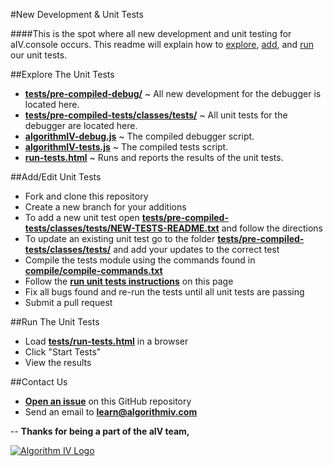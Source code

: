 #New Development & Unit Tests

####This is the spot where all new development and unit testing for aIV.console occurs. This readme will explain how to [explore](#explore), [add](#add), and [run](#run) our unit tests.


##<a name="explore"></a>Explore The Unit Tests
- **[tests/pre-compiled-debug/](https://github.com/imaginate/algorithmIV-javascript-debugger/tree/master/tests/pre-compiled-debug)** ~ All new development for the debugger is located here.
- **[tests/pre-compiled-tests/classes/tests/](https://github.com/imaginate/algorithmIV-javascript-debugger/tree/master/tests/pre-compiled-tests/classes/tests)** ~ All unit tests for the debugger are located here.
- **[algorithmIV-debug.js](https://github.com/imaginate/algorithmIV-javascript-debugger/blob/master/tests/algorithmIV-debug.js)** ~ The compiled debugger script.
- **[algorithmIV-tests.js](https://github.com/imaginate/algorithmIV-javascript-debugger/blob/master/tests/algorithmIV-tests.js)** ~ The compiled tests script.
- **[run-tests.html](https://github.com/imaginate/algorithmIV-javascript-debugger/blob/master/tests/run-tests.html)** ~ Runs and reports the results of the unit tests.


##<a name="add"></a>Add/Edit Unit Tests
- Fork and clone this repository
- Create a new branch for your additions
- To add a new unit test open **[tests/pre-compiled-tests/classes/tests/NEW-TESTS-README.txt](https://github.com/imaginate/algorithmIV-javascript-debugger/blob/master/tests/pre-compiled-tests/classes/tests/NEW-TESTS-README.txt)** and follow the directions
- To update an existing unit test go to the folder **[tests/pre-compiled-tests/classes/tests/](https://github.com/imaginate/algorithmIV-javascript-debugger/tree/master/tests/pre-compiled-tests/classes/tests)** and add your updates to the correct test
- Compile the tests module using the commands found in **[compile/compile-commands.txt](https://github.com/imaginate/algorithmIV-javascript-debugger/blob/master/compile/compile-commands.txt)**
- Follow the **[run unit tests instructions](#run)** on this page
- Fix all bugs found and re-run the tests until all unit tests are passing
- Submit a pull request


##<a name="run"></a>Run The Unit Tests
- Load **[tests/run-tests.html](https://github.com/imaginate/algorithmIV-javascript-debugger/blob/master/tests/run-tests.html)** in a browser
- Click "Start Tests"
- View the results


##Contact Us
- **[Open an issue](https://github.com/imaginate/algorithmIV-javascript-debugger/issues)** on this GitHub repository
- Send an email to **[learn@algorithmiv.com](mailto:learn@algorithmiv.com)**


--
**Thanks for being a part of the aIV team,**

<a href="http://www.algorithmiv.com"><img src="http://www.algorithmiv.com/images/aIV-logo.png" alt="Algorithm IV Logo" /></a>